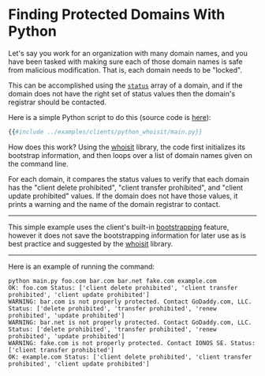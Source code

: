 # Finding Protected Domains With Python

Let's say you work for an organization with many domain names, and you have
been tasked with making sure each of those domain names is safe from malicious
modification. That is, each domain needs to be "locked".

This can be accomplished using the [`status`](http://localhost:3000/protocol/common_data_structures.html#status)
array of a domain, and if the domain does not have the right set of status values
then the domain's registrar should be contacted.

Here is a simple Python script to do this (source code is [here](../examples/clients/python_whoisit/)):

```python
{{#include ../examples/clients/python_whoisit/main.py}}
```

How does this work? Using the [whoisit](https://github.com/meeb/whoisit) library,
the code first initializes its bootstrap information, and then loops over a list
of domain names given on the command line.

For each domain, it compares the status values to verify that each domain has the
"client delete prohibited", "client transfer prohibited", and "client update prohibited"
values. If the domain does not have those values, it prints a warning and the name
of the domain registrar to contact.

---

This simple example uses the client's built-in [bootstrapping](../bootstrapping/iana.md) feature,
however it does not save the bootstrapping information for later use as is best practice and
suggested by the [whoisit](https://github.com/meeb/whoisit) library.

---

Here is an example of running the command:

```
python main.py foo.com bar.com bar.net fake.com example.com
OK: foo.com Status: ['client delete prohibited', 'client transfer prohibited', 'client update prohibited']
WARNING: bar.com is not properly protected. Contact GoDaddy.com, LLC. Status: ['delete prohibited', 'transfer prohibited', 'renew prohibited', 'update prohibited']
WARNING: bar.net is not properly protected. Contact GoDaddy.com, LLC. Status: ['delete prohibited', 'transfer prohibited', 'renew prohibited', 'update prohibited']
WARNING: fake.com is not properly protected. Contact IONOS SE. Status: ['client transfer prohibited']
OK: example.com Status: ['client delete prohibited', 'client transfer prohibited', 'client update prohibited']
```
